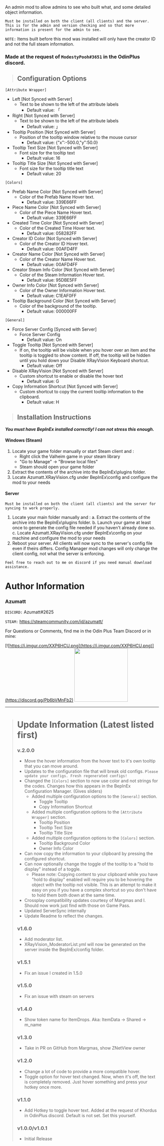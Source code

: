 An admin mod to allow admins to see who built what, and some detailed object information.

`Must be installed on both the client (all clients) and the server. This is for the admin and version checking and so that more information is present for the admin to see.`

`NOTE:` Items built before this mod was installed will only have the creator ID and not the full steam information.

### Made at the request of `ModestyPooh#3651` in the OdinPlus discord.

> ## Configuration Options
`[Attribute Wrapper]`

* Left [Not Synced with Server]
    * Text to be shown to the left of the attribute labels
        * Default value: 「
* Right [Not Synced with Server]
    * Text to be shown to the left of the attribute labels
        * Default value: 」
* Tooltip Position [Not Synced with Server]
    * Position of the tooltip window relative to the mouse cursor
        * Default value: {"x":-500.0,"y":50.0}
* Tooltip Text Size [Not Synced with Server]
    * Font size for the tooltip text
        * Default value: 16
* Tooltip Title Size [Not Synced with Server]
    * Font size for the tooltip title text
        * Default value: 20

`[Colors]`

* Prefab Name Color [Not Synced with Server]
    * Color of the Prefab Name Hover text.
        * Default value: 339E66FF
* Piece Name Color [Not Synced with Server]
    * Color of the Piece Name Hover text.
        * Default value: 339E66FF
* Created Time Color [Not Synced with Server]
    * Color of the Created Time Hover text.
        * Default value: 058282FF
* Creator ID Color [Not Synced with Server]
    * Color of the Creator ID Hover text.
        * Default value: 00AFD4FF
* Creator Name Color [Not Synced with Server]
    * Color of the Creator Name Hover text.
        * Default value: 00AFD4FF
* Creator Steam Info Color [Not Synced with Server]
    * Color of the Steam Information Hover text.
        * Default value: 95DBE5FF
* Owner Info Color [Not Synced with Server]
    * Color of the Owner Information Hover text.
        * Default value: C1EAF0FF
* Tooltip Background Color [Not Synced with Server]
    * Color of the background of the tooltip.
        * Default value: 000000FF

`[General]`

* Force Server Config [Synced with Server]
    * Force Server Config
        * Default value: On
* Toggle Tooltip [Not Synced with Server]
    * If on, the tooltip will be visible when you hover over an item and the tooltip is toggled to show content. If off, the tooltip will be hidden until you hold down your Disable XRayVision Keyboard shortcut.
        * Default value: Off
* Disable XRayVision [Not Synced with Server]
    * Custom shortcut to enable or disable the hover text
        * Default value: G
* Copy Information Shortcut [Not Synced with Server]
    * Custom shortcut to copy the current tooltip information to the clipboard.
        * Default value: H

> ## Installation Instructions
***You must have BepInEx installed correctly! I can not stress this enough.***

#### Windows (Steam)

1. Locate your game folder manually or start Steam client and :
    * Right click the Valheim game in your steam library
    * "Go to Manage" -> "Browse local files"
    * Steam should open your game folder
2. Extract the contents of the archive into the BepInEx\plugins folder.
3. Locate Azumatt.XRayVision.cfg under BepInEx\config and configure the mod to your needs

#### Server

`Must be installed on both the client (all clients) and the server for syncing to work properly.`

1. Locate your main folder manually and :
   a. Extract the contents of the archive into the BepInEx\plugins folder.
   b. Launch your game at least once to generate the config file needed if you haven't already done so.
   c. Locate Azumatt.XRayVision.cfg under BepInEx\config on your machine and configure the mod to your needs
2. Reboot your server. All clients will now sync to the server's config file even if theirs differs. Config Manager mod
   changes will only change the client config, not what the server is enforcing.

`Feel free to reach out to me on discord if you need manual download assistance.`

# Author Information

### Azumatt

`DISCORD:` Azumatt#2625

`STEAM:` https://steamcommunity.com/id/azumatt/

For Questions or Comments, find me in the Odin Plus Team Discord or in mine:

[![https://i.imgur.com/XXP6HCU.png](https://i.imgur.com/XXP6HCU.png)](https://discord.gg/Pb6bVMnFb2)
<a href="https://discord.gg/pdHgy6Bsng"><img src="https://i.imgur.com/Xlcbmm9.png" href="https://discord.gg/pdHgy6Bsng" width="175" height="175"></a>

***
> # Update Information (Latest listed first)
> ### v.2.0.0
> - Move the hover information from the hover text to it's own tooltip that you can move around.
> - Updates to the configuration file that will break old
    configs. `Please update your configs. Fresh regenerated configs!`
> - Changed the `[Colors]` section to now use color and not strings for the codes. Changes how this appears in the BepInEx
  Configuration Manager. (Gives sliders)
>   - Added multiple configuration options to the `[General]` section.
>     - Toggle Tooltip
>     - Copy Information Shortcut
>   - Added multiple configuration options to the `[Attribute Wrapper]` section.
>     - Tooltip Position
>     - Tooltip Text Size
>     - Tooltip Title Size
>   - Added multiple configuration options to the `[Colors]` section.
>     - Tooltip Background Color
>     - Owner Info Color
> - Can now copy the information to your clipboard by pressing the configured shortcut.
> - Can now optionally change the toggle of the tooltip to a "hold to display" instead of a toggle.
>     - Please note: Copying content to your clipboard while you have "hold to display" enabled will require you to be
        hovering the object with the tooltip not visible. This is an attempt to make it easy on you if you have a complex
        shortcut so you don't have to hold them both down at the same time.
> - Crossplay compatibility updates courtesy of Margmas and I. Should now work just find with those on Game Pass.
> - Updated ServerSync internally
> - Update Readme to reflect the changes.
> ### v1.6.0
> - Add moderator list.
> - XRayVision_ModeratorList.yml will now be generated on the server inside the BepInEx/config folder.
> ### v1.5.1
> - Fix an issue I created in 1.5.0
> ### v1.5.0
> - Fix an issue with steam on servers
> ### v1.4.0
> - Show token name for ItemDrops. Aka: ItemData -> Shared -> m_name
> ### v1.3.0
> - Take in PR on GitHub from Margmas, show ZNetView owner
> ### v1.2.0
> - Change a lot of code to provide a more compatible hover.
> - Toggle option for hover text changed. Now, when it's off, the text is completely removed. Just hover something and
    press your hotkey once more.
> ### v1.1.0
> - Add Hotkey to toggle hover text. Added at the request of Khordus in OdinPlus discord. Default is not set. Set this
    yourself.
> ### v1.0.0/v1.0.1
> - Initial Release